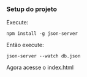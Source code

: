 ### Setup do projeto
Execute:
```
npm install -g json-server
```

Então execute:
```
json-server --watch db.json
```

Agora acesse o index.html